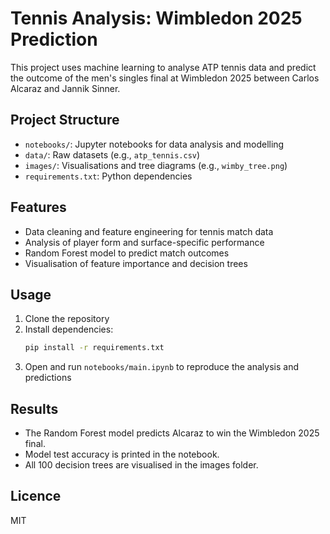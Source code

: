 # Tennis Analysis: Wimbledon 2025 Prediction

This project uses machine learning to analyse ATP tennis data and predict the outcome of the men's singles final at Wimbledon 2025 between Carlos Alcaraz and Jannik Sinner.

## Project Structure
- `notebooks/`: Jupyter notebooks for data analysis and modelling
- `data/`: Raw datasets (e.g., `atp_tennis.csv`)
- `images/`: Visualisations and tree diagrams (e.g., `wimby_tree.png`)
- `requirements.txt`: Python dependencies

## Features
- Data cleaning and feature engineering for tennis match data
- Analysis of player form and surface-specific performance
- Random Forest model to predict match outcomes
- Visualisation of feature importance and decision trees

## Usage
1. Clone the repository
2. Install dependencies:
   ```bash
   pip install -r requirements.txt
   ```
3. Open and run `notebooks/main.ipynb` to reproduce the analysis and predictions

## Results
- The Random Forest model predicts Alcaraz to win the Wimbledon 2025 final.
- Model test accuracy is printed in the notebook.
- All 100 decision trees are visualised in the images folder.

## Licence
MIT
